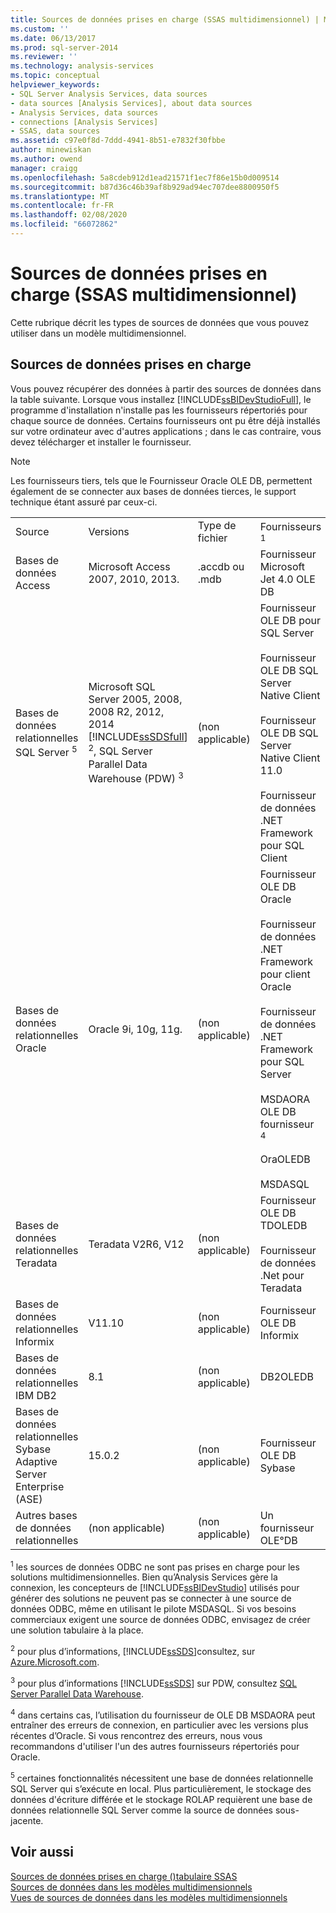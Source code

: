 ```yaml
---
title: Sources de données prises en charge (SSAS multidimensionnel) | Microsoft Docs
ms.custom: ''
ms.date: 06/13/2017
ms.prod: sql-server-2014
ms.reviewer: ''
ms.technology: analysis-services
ms.topic: conceptual
helpviewer_keywords:
- SQL Server Analysis Services, data sources
- data sources [Analysis Services], about data sources
- Analysis Services, data sources
- connections [Analysis Services]
- SSAS, data sources
ms.assetid: c97e0f8d-7ddd-4941-8b51-e7832f30fbbe
author: minewiskan
ms.author: owend
manager: craigg
ms.openlocfilehash: 5a8cdeb912d1ead21571f1ec7f86e15b0d009514
ms.sourcegitcommit: b87d36c46b39af8b929ad94ec707dee8800950f5
ms.translationtype: MT
ms.contentlocale: fr-FR
ms.lasthandoff: 02/08/2020
ms.locfileid: "66072862"
---
```

# <a name="data-sources-supported-ssas-multidimensional"></a>Sources de données prises en charge (SSAS multidimensionnel)
  Cette rubrique décrit les types de sources de données que vous pouvez utiliser dans un modèle multidimensionnel.  
  
##  <a name="bkmk_supported_ds"></a>Sources de données prises en charge  
 Vous pouvez récupérer des données à partir des sources de données dans la table suivante. Lorsque vous installez [!INCLUDE[ssBIDevStudioFull](../../includes/ssbidevstudiofull-md.md)], le programme d'installation n'installe pas les fournisseurs répertoriés pour chaque source de données. Certains fournisseurs ont pu être déjà installés sur votre ordinateur avec d'autres applications ; dans le cas contraire, vous devez télécharger et installer le fournisseur.  
  
> [!NOTE]  
>  Les fournisseurs tiers, tels que le Fournisseur Oracle OLE DB, permettent également de se connecter aux bases de données tierces, le support technique étant assuré par ceux-ci.  
  
|||||  
|-|-|-|-|  
|Source|Versions|Type de fichier|Fournisseurs <sup>1</sup>|  
|Bases de données Access|Microsoft Access 2007, 2010, 2013.|.accdb ou .mdb|Fournisseur Microsoft Jet 4.0 OLE DB|  
|Bases de données relationnelles SQL Server <sup>5</sup>|Microsoft SQL Server 2005, 2008, 2008 R2, 2012, 2014 [!INCLUDE[ssSDSfull](../../includes/sssdsfull-md.md)] <sup>2</sup>, SQL Server Parallel Data Warehouse (PDW) <sup>3</sup>|(non applicable)|Fournisseur OLE DB pour SQL Server<br /><br /> Fournisseur OLE DB SQL Server Native Client<br /><br /> Fournisseur OLE DB SQL Server Native Client 11.0<br /><br /> Fournisseur de données .NET Framework pour SQL Client|  
|Bases de données relationnelles Oracle|Oracle 9i, 10g, 11g.|(non applicable)|Fournisseur OLE DB Oracle<br /><br /> Fournisseur de données .NET Framework pour client Oracle<br /><br /> Fournisseur de données .NET Framework pour SQL Server<br /><br /> MSDAORA OLE DB fournisseur <sup>4</sup><br /><br /> OraOLEDB<br /><br /> MSDASQL|  
|Bases de données relationnelles Teradata|Teradata V2R6, V12|(non applicable)|Fournisseur OLE DB TDOLEDB<br /><br /> Fournisseur de données .Net pour Teradata|  
|Bases de données relationnelles Informix|V11.10|(non applicable)|Fournisseur OLE DB Informix|  
|Bases de données relationnelles IBM DB2|8.1|(non applicable)|DB2OLEDB|  
|Bases de données relationnelles Sybase Adaptive Server Enterprise (ASE)|15.0.2|(non applicable)|Fournisseur OLE DB Sybase|  
|Autres bases de données relationnelles|(non applicable)|(non applicable)|Un fournisseur OLE°DB|  
  
 <sup>1</sup> les sources de données ODBC ne sont pas prises en charge pour les solutions multidimensionnelles. Bien qu’Analysis Services gère la connexion, les concepteurs de [!INCLUDE[ssBIDevStudio](../../includes/ssbidevstudio-md.md)] utilisés pour générer des solutions ne peuvent pas se connecter à une source de données ODBC, même en utilisant le pilote MSDASQL. Si vos besoins commerciaux exigent une source de données ODBC, envisagez de créer une solution tabulaire à la place.  
  
 <sup>2</sup> pour plus d’informations, [!INCLUDE[ssSDS](../../includes/sssds-md.md)]consultez, sur [Azure.Microsoft.com](https://go.microsoft.com/fwlink/?LinkID=157856).  
  
 <sup>3</sup> pour plus d’informations [!INCLUDE[ssSDS](../../includes/sssds-md.md)] sur PDW, consultez [SQL Server Parallel Data Warehouse](https://go.microsoft.com/fwlink/?LinkId=150895).  
  
 <sup>4</sup> dans certains cas, l’utilisation du fournisseur de OLE DB MSDAORA peut entraîner des erreurs de connexion, en particulier avec les versions plus récentes d’Oracle. Si vous rencontrez des erreurs, nous vous recommandons d'utiliser l'un des autres fournisseurs répertoriés pour Oracle.  
  
 <sup>5</sup> certaines fonctionnalités nécessitent une base de données relationnelle SQL Server qui s’exécute en local. Plus particulièrement, le stockage des données d'écriture différée et le stockage ROLAP requièrent une base de données relationnelle SQL Server comme la source de données sous-jacente.  
  
## <a name="see-also"></a>Voir aussi  
 [Sources de données prises en charge &#40;&#41;tabulaire SSAS](../tabular-models/data-sources-supported-ssas-tabular.md)   
 [Sources de données dans les modèles multidimensionnels](data-sources-in-multidimensional-models.md)   
 [Vues de sources de données dans les modèles multidimensionnels](data-source-views-in-multidimensional-models.md)  
  
  
